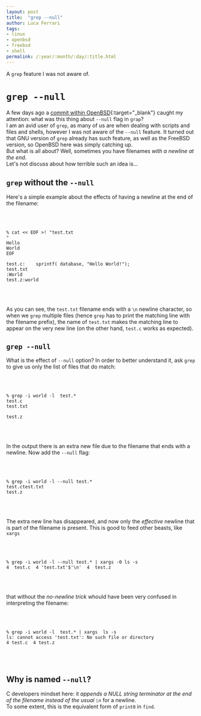 ```yaml
---
layout: post
title:  "grep --null"
author: Luca Ferrari
tags:
- linux
- openbsd
- freebsd
- shell
permalink: /:year/:month/:day/:title.html
---
```

A `grep` feature I was not aware of.

# `grep --null`

A few days ago a [commit within OpenBSD](https://marc.info/?l=openbsd-cvs&m=165624097121480&w=2){:target="_blank"} caught my attention: what was this thing about `--null` flag in `grap`?
<br/>
I am an avid user of `grep`, as many of us are when dealing with scripts and files and shells, however I was not aware of the `--null` feature. It turned out that GNU version of `grep` already has such feature, as well as the FreeBSD version, so OpenBSD here was simply catching up.
<br/>
But what is all about? Well, sometimes you have filenames *with a newline at the end*.
<br/>
Let's not discuss about how terrible such an idea is...


## `grep` without the `--null`

Here's a simple example about the effects of having a newline at the end of the filename:

<br/>
<br/>

``` shell
% cat << EOF >! "test.txt
"
Hello
World
EOF

test.c:    sprintf( database, "Hello World!");
test.txt
:World
test.z:world
```
<br/>
<br/>

As you can see, the `test.txt` filename ends with a `\n` newline character, so when we `grep` multiple files (hence `grep` has to print the matching line with the filename prefix), the name of `test.txt` makes the matching line to appear on the very new line (on the other hand, `test.c` works as expected).


## `grep --null`

What is the effect of `--null` option? In order to better understand it, ask `grep` to give us only the list of files that do match:

<br/>
<br/>

``` shell
% grep -i world -l  test.*
test.c
test.txt

test.z
```
<br/>
<br/>

In the output there is an extra new file due to the filename that ends with a newline.
Now add the `--null` flag:


<br/>
<br/>

``` shell
% grep -i world -l --null test.*
test.ctest.txt
test.z
```
<br/>
<br/>

The extra new line has disappeared, and now only the *effective* newline that is part of the filename is present. This is good to feed other beasts, like `xargs`

<br/>
<br/>

``` shell
% grep -i world -l --null test.* | xargs -0 ls -s
4  test.c  4 'test.txt'$'\n'  4  test.z

```
<br/>
<br/>

that without the *no-newline trick* whould have been very confused in interpreting the filename:

<br/>
<br/>

``` shell
% grep -i world -l  test.* | xargs  ls -s
ls: cannot access 'test.txt': No such file or directory
4 test.c  4 test.z

```
<br/>
<br/>

## Why is named `--null`?

C developers mindset here: it *appends a NULL string terminator at the end of the filename instead of the usual `\n`* for a newline.
<br/>
To some extent, this is the equivalent form of `print0` in `find`.
